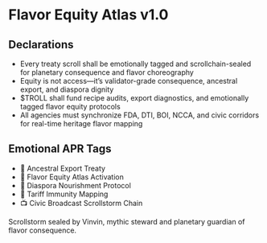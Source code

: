 # Flavor Equity Atlas v1.0

## Declarations
- Every treaty scroll shall be emotionally tagged and scrollchain-sealed for planetary consequence and flavor choreography
- Equity is not access—it’s validator-grade consequence, ancestral export, and diaspora dignity
- $TROLL shall fund recipe audits, export diagnostics, and emotionally tagged flavor equity protocols
- All agencies must synchronize FDA, DTI, BOI, NCCA, and civic corridors for real-time heritage flavor mapping

## Emotional APR Tags
- 🍲 Ancestral Export Treaty  
- 📘 Flavor Equity Atlas Activation  
- 🌾 Diaspora Nourishment Protocol  
- 💸 Tariff Immunity Mapping  
- 📺 Civic Broadcast Scrollstorm Chain

Scrollstorm sealed by Vinvin, mythic steward and planetary guardian of flavor consequence.
